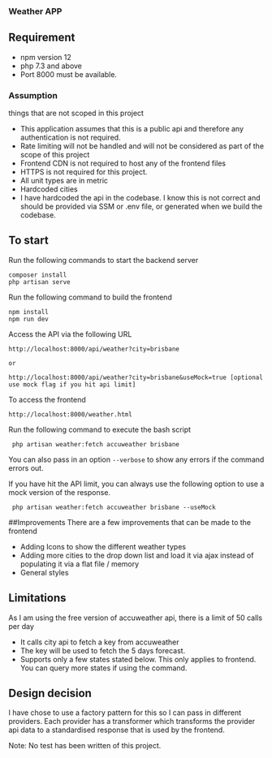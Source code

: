 ### Weather APP
## Requirement
* npm version 12
* php 7.3 and above
* Port 8000 must be available.

### Assumption 

things that are not scoped in this project
* This application assumes that this is a public api and therefore any authentication is not required.
* Rate limiting will not be handled and will not be considered as part of the scope of this project
* Frontend CDN is not required to host any of the frontend files
* HTTPS is not required for this project.
* All unit types are in metric
* Hardcoded cities
* I have hardcoded the api in the codebase. I know this is not correct and should be provided via SSM or .env file, or
generated when we build the codebase.

To start
-
Run the following commands to start the backend server
```shell script
composer install
php artisan serve
```

Run the following command to build the frontend
```shell script
npm install
npm run dev
```

Access the API via the following URL
```
http://localhost:8000/api/weather?city=brisbane

or

http://localhost:8000/api/weather?city=brisbane&useMock=true [optional use mock flag if you hit api limit]
```

To access the frontend
```
http://localhost:8000/weather.html
```

Run the following command to execute the bash script
```shell script
 php artisan weather:fetch accuweather brisbane
```
You can also pass in an option `--verbose` to show any errors if the command errors out.

If you have hit the API limit, you can always use the following option to use a mock version of the response.
```shell script
 php artisan weather:fetch accuweather brisbane --useMock
```

##Improvements
There are a few improvements that can be made to the frontend
- Adding Icons to show the different weather types
- Adding more cities to the drop down list and load it via ajax instead of populating it via a flat file / memory
- General styles

## Limitations
As I am using the free version of accuweather api, there is a limit of 50 calls per day
- It calls city api to fetch a key from accuweather
- The key will be used to fetch the 5 days forecast.
- Supports only a few states stated below. This only applies to frontend. You can query more states if using the command.

## Design decision
I have chose to use a factory pattern for this so I can pass in different providers. Each provider has
a transformer which transforms the provider api data to a standardised response that is used by the frontend.

Note: No test has been written of this project.
